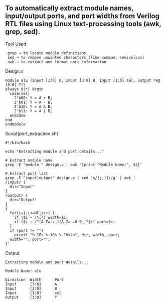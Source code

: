 ## To automatically extract module names, input/output ports, and port widths from Verilog RTL files using Linux text-processing tools (awk, grep, sed).
Tool Used
```
 grep → to locate module definitions
 sed → to remove unwanted characters (like commas, semicolons)
 awk → to extract and format port information
```
Design.v
```
module alu (input [3:0] A, input [3:0] B, input [1:0] sel, output reg [3:0] Y);
always @(*) begin
  case(sel)
    2'b00: Y = A + B;
    2'b01: Y = A - B;
    2'b10: Y = A & B;
    2'b11: Y = A | B;
  endcase
end
endmodule
```
Script(port_extraction.sh)
```
#!/bin/bash

echo "Extracting module and port details..."

# Extract module name
grep -E "module " design.v | awk '{print "Module Name:", $2}'

# Extract port list
grep -E "input|output" design.v | sed 's/[;,)]//g' | awk '
/input/ {
  dir="Input"
}
/output/ {
  dir="Output"
}
{
  for(i=1;i<=NF;i++) {
    if ($i ~ /\[/) width=$i;
    if ($i ~ /^[A-Za-z_][A-Za-z0-9_]*$/) port=$i;
  }
  if (port != "")
    printf "%-10s %-10s %-10s\n", dir, width, port;
  width=""; port="";
}'
```
Output
```
Extracting module and port details...

Module Name: alu

Direction  Width      Port
Input      [3:0]      A
Input      [3:0]      B
Input      [1:0]      sel
Output     [3:0]      Y
```
